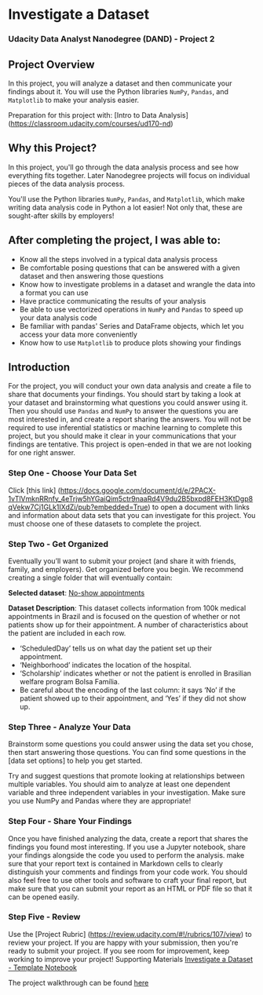 # Investigate a Dataset

### Udacity Data Analyst Nanodegree (DAND) - Project 2

## Project Overview

In this project, you will analyze a dataset and then communicate your findings about it. You will use the Python libraries `NumPy`, `Pandas`, and `Matplotlib` to make your analysis easier.

Preparation for this project with: [Intro to Data Analysis] (https://classroom.udacity.com/courses/ud170-nd)

## Why this Project?

In this project, you'll go through the data analysis process and see how everything fits together. Later Nanodegree projects will focus on individual pieces of the data analysis process.

You'll use the Python libraries `NumPy`, `Pandas`, and `Matplotlib`, which make writing data analysis code in Python a lot easier! Not only that, these are sought-after skills by employers!



## After completing the project, I was able to:

- Know all the steps involved in a typical data analysis process
- Be comfortable posing questions that can be answered with a given dataset and then answering those questions
- Know how to investigate problems in a dataset and wrangle the data into a format you can use
- Have practice communicating the results of your analysis
- Be able to use vectorized operations in `NumPy` and `Pandas` to speed up your data analysis code
- Be familiar with pandas' Series and DataFrame objects, which let you access your data more conveniently
- Know how to use `Matplotlib` to produce plots showing your findings

## Introduction

For the project, you will conduct your own data analysis and create a file to share that documents your findings. You should start by taking a look at your dataset and brainstorming what questions you could answer using it. Then you should use `Pandas` and `NumPy` to answer the questions you are most interested in, and create a report sharing the answers. You will not be required to use inferential statistics or machine learning to complete this project, but you should make it clear in your communications that your findings are tentative. This project is open-ended in that we are not looking for one right answer.

### Step One - Choose Your Data Set

Click [this link] (https://docs.google.com/document/d/e/2PACX-1vTlVmknRRnfy_4eTrjw5hYGaiQim5ctr9naaRd4V9du2B5bxpd8FEH3KtDgp8qVekw7Cj1GLk1IXdZi/pub?embedded=True) to open a document with links and information about data sets that you can investigate for this project. You must choose one of these datasets to complete the project.

### Step Two - Get Organized
Eventually you’ll want to submit your project (and share it with friends, family, and employers). Get organized before you begin. We recommend creating a single folder that will eventually contain:

**Selected dataset**: [No-show appointments](https://www.google.com/url?q=https%3A%2F%2Fd17h27t6h515a5.cloudfront.net%2Ftopher%2F2017%2FOctober%2F59dd2e9a_noshowappointments-kagglev2-may-2016%2Fnoshowappointments-kagglev2-may-2016.csv&sa=D&source=editors)

**Dataset Description**:
This dataset collects information from 100k medical appointments in Brazil and is focused on the question of whether or not patients show up for their appointment. A number of characteristics about the patient are included in each row.
- ‘ScheduledDay’ tells us on what day the patient set up their appointment.
- ‘Neighborhood’ indicates the location of the hospital.
- ‘Scholarship’ indicates whether or not the patient is enrolled in Brasilian welfare program Bolsa Família.
- Be careful about the encoding of the last column: it says ‘No’ if the patient showed up to their appointment, and ‘Yes’ if they did not show up.

### Step Three - Analyze Your Data
Brainstorm some questions you could answer using the data set you chose, then start answering those questions. You can find some questions in the [data set options] to help you get started.

Try and suggest questions that promote looking at relationships between multiple variables. You should aim to analyze at least one dependent variable and three independent variables in your investigation. Make sure you use NumPy and Pandas where they are appropriate!

### Step Four - Share Your Findings
Once you have finished analyzing the data, create a report that shares the findings you found most interesting. If you use a Jupyter notebook, share your findings alongside the code you used to perform the analysis. make sure that your report text is contained in Markdown cells to clearly distinguish your comments and findings from your code work. You should also feel free to use other tools and software to craft your final report, but make sure that you can submit your report as an HTML or PDF file so that it can be opened easily.

### Step Five - Review
Use the [Project Rubric] (https://review.udacity.com/#!/rubrics/107/view) to review your project. If you are happy with your submission, then you're ready to submit your project. If you see room for improvement, keep working to improve your project!
Supporting Materials
[Investigate a Dataset - Template Notebook](https://d17h27t6h515a5.cloudfront.net/topher/2017/October/59dd0f5a_investigate-a-dataset-template/investigate-a-dataset-template.ipynb)

The project walkthrough can be found [here](https://www.youtube.com/watch?time_continue=83&v=OtDZCYxbHB4)
